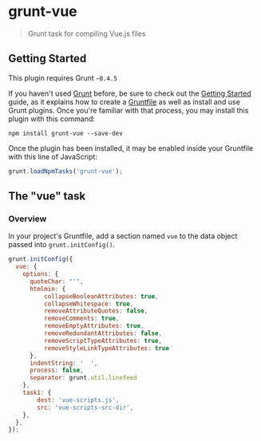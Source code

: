 # grunt-vue

> Grunt task for compiling Vue.js files

## Getting Started
This plugin requires Grunt `~0.4.5`

If you haven't used [Grunt](http://gruntjs.com/) before, be sure to check out the [Getting Started](http://gruntjs.com/getting-started) guide, as it explains how to create a [Gruntfile](http://gruntjs.com/sample-gruntfile) as well as install and use Grunt plugins. Once you're familiar with that process, you may install this plugin with this command:

```shell
npm install grunt-vue --save-dev
```

Once the plugin has been installed, it may be enabled inside your Gruntfile with this line of JavaScript:

```js
grunt.loadNpmTasks('grunt-vue');
```

## The "vue" task

### Overview
In your project's Gruntfile, add a section named `vue` to the data object passed into `grunt.initConfig()`.

```js
grunt.initConfig({
  vue: {
    options: {
      quoteChar: "'",
      htmlmin: {
          collapseBooleanAttributes: true,
          collapseWhitespace: true,
          removeAttributeQuotes: false,
          removeComments: true,
          removeEmptyAttributes: true,
          removeRedundantAttributes: false,
          removeScriptTypeAttributes: true,
          removeStyleLinkTypeAttributes: true
      },
      indentString: '  ',
      process: false,
      separator: grunt.util.linefeed
    },
    task1: {
        dest: 'vue-scripts.js',
        src: 'vue-scripts-src-dir',
    },
  },
});
```
